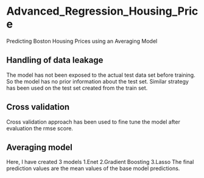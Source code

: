 # Advanced_Regression_Housing_Price
Predicting Boston Housing Prices using an Averaging Model
 
## Handling of data leakage
The model has not been exposed to the actual test data set before training. So the model has no prior information about the test set.      Similar strategy has been used on the test set created from the train set.

## Cross validation
 Cross validation approach has been used to fine tune the model after evaluation the rmse score.
 
## Averaging model
Here, I have created 3 models
1.Enet
2.Gradient Boosting
3.Lasso
The final prediction values are the mean values of the base model predictions.
 
